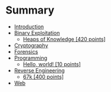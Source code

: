 # Summary

* [Introduction](README.md)
* [Binary Exploitation](/binary-exploitation.md)
  * [Heaps of Knowledge \[420 points\]](/binary-exploitation/heaps-of-knowledge-420-points.md)
* [Cryptography](cryptography.md)
* [Forensics](forensics.md)
* [Programming](programming.md)
  * [Hello, world! \[10 points\]](programming/hello-world-10-points.md)
* [Reverse Engineering](reverse-engineering.md)
  * [67k \[400 points\]](reverse-engineering/67k-400-points.md)
* [Web](web.md)



